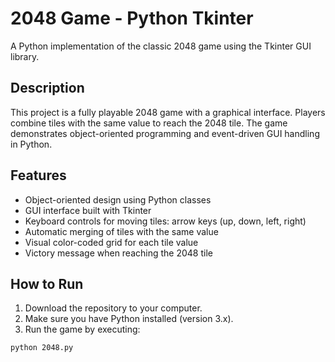 # 2048 Game - Python Tkinter

A Python implementation of the classic 2048 game using the Tkinter GUI library.

## Description
This project is a fully playable 2048 game with a graphical interface. Players combine tiles with the same value to reach the 2048 tile. 
The game demonstrates object-oriented programming and event-driven GUI handling in Python.

## Features
- Object-oriented design using Python classes
- GUI interface built with Tkinter
- Keyboard controls for moving tiles: arrow keys (up, down, left, right)
- Automatic merging of tiles with the same value
- Visual color-coded grid for each tile value
- Victory message when reaching the 2048 tile

## How to Run
1. Download the repository to your computer.  
2. Make sure you have Python installed (version 3.x).  
3. Run the game by executing:  
```bash
python 2048.py

